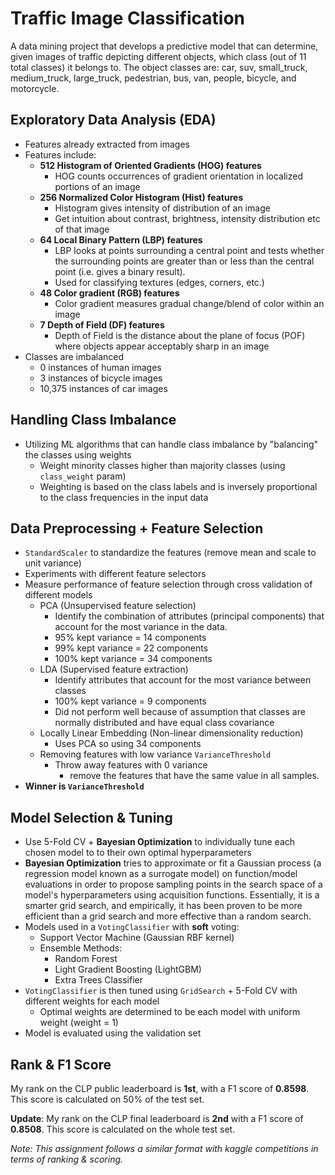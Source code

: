 # Traffic Image Classification
A data mining project that develops a predictive model that can determine, given images of traffic depicting different objects, which class (out of 11 total classes) it belongs to. The object classes are: car, suv, small_truck, medium_truck, large_truck, pedestrian, bus, van, people, bicycle, and motorcycle.

## Exploratory Data Analysis (EDA)
- Features already extracted from images
- Features include:
  - **512 Histogram of Oriented Gradients (HOG) features**
      - HOG counts occurrences of gradient orientation in localized portions of an image
  - **256 Normalized Color Histogram (Hist) features**
      - Histogram gives intensity of distribution of an image
      - Get intuition about contrast, brightness, intensity distribution etc of that image
  - **64 Local Binary Pattern (LBP) features**
      - LBP looks at points surrounding a central point and tests whether the surrounding points are greater than or less than the central point (i.e. gives a binary result).
      - Used for classifying textures (edges, corners, etc.)
  - **48 Color gradient (RGB) features**
      - Color gradient measures gradual change/blend of color within an image
  - **7 Depth of Field (DF) features**
      - Depth of Field is the distance about the plane of focus (POF) where objects appear acceptably sharp in an image
- Classes are imbalanced
  - 0 instances of human images
  - 3 instances of bicycle images
  - 10,375 instances of car images

## Handling Class Imbalance
- Utilizing ML algorithms that can handle class imbalance by "balancing" the classes using weights
  - Weight minority classes higher than majority classes (using `class_weight` param)
  - Weighting is based on the class labels and is inversely proportional to the class frequencies in the input data


## Data Preprocessing + Feature Selection
- `StandardScaler` to standardize the features (remove mean and scale to unit variance)
- Experiments with different feature selectors
- Measure performance of feature selection through cross validation of different models
  - PCA (Unsupervised feature selection)
      - Identify the combination of attributes (principal components) that account for the most variance in the data.
      - 95% kept variance = 14 components
      - 99% kept variance = 22 components
      - 100% kept variance = 34 components
  - LDA (Supervised feature extraction)
      - Identify attributes that account for the most variance between classes
      - 100% kept variance = 9 components
      - Did not perform well because of assumption that classes are normally distributed and have equal class covariance
  - Locally Linear Embedding (Non-linear dimensionality reduction)
      - Uses PCA so using 34 components
  - Removing features with low variance `VarianceThreshold`
      - Throw away features with 0 variance
          - remove the features that have the same value in all samples.
- **Winner is `VarianceThreshold`**

## Model Selection & Tuning
- Use 5-Fold CV + **Bayesian Optimization** to individually tune each chosen model to to their own optimal hyperparameters
- **Bayesian Optimization** tries to approximate or fit a Gaussian process (a regression model known as a surrogate model) on function/model evaluations in order to propose sampling points in the search space of a model's hyperparameters using acquisition functions. Essentially, it is a smarter grid search, and empirically, it has been proven to be more efficient than a grid search and more effective than a random search.
- Models used in a `VotingClassifier` with **soft** voting:
  - Support Vector Machine (Gaussian RBF kernel)
  - Ensemble Methods:
    - Random Forest
    - Light Gradient Boosting (LightGBM)
    - Extra Trees Classifier
- `VotingClassifier` is then tuned using `GridSearch` + 5-Fold CV with different weights for each model
  - Optimal weights are determined to be each model with uniform weight (weight = 1)
- Model is evaluated using the validation set

## Rank & F1 Score
My rank on the CLP public leaderboard is **1st**, with a F1 score of **0.8598**. This score is calculated on 50% of the test set.

**Update**:
My rank on the CLP final leaderboard is **2nd** with a F1 score of **0.8508**. This score is calculated on the whole test set.


*Note: This assignment follows a similar format with kaggle competitions in terms of ranking & scoring.*
